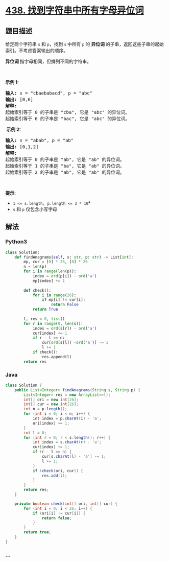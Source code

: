 # [438. 找到字符串中所有字母异位词](https://leetcode-cn.com/problems/find-all-anagrams-in-a-string)



## 题目描述

<!-- 这里写题目描述 -->

<p>给定两个字符串 <code>s</code> 和 <code>p</code>，找到 <code>s</code><strong> </strong>中所有 <code>p</code><strong> </strong>的 <strong>异位词 </strong>的子串，返回这些子串的起始索引。不考虑答案输出的顺序。</p>

<p><strong>异位词 </strong>指字母相同，但排列不同的字符串。</p>

<p> </p>

<p><strong>示例 1:</strong></p>

<pre>
<strong>输入: </strong>s = "cbaebabacd", p = "abc"
<strong>输出: </strong>[0,6]
<strong>解释:</strong>
起始索引等于 0 的子串是 "cba", 它是 "abc" 的异位词。
起始索引等于 6 的子串是 "bac", 它是 "abc" 的异位词。
</pre>

<p><strong> 示例 2:</strong></p>

<pre>
<strong>输入: </strong>s = "abab", p = "ab"
<strong>输出: </strong>[0,1,2]
<strong>解释:</strong>
起始索引等于 0 的子串是 "ab", 它是 "ab" 的异位词。
起始索引等于 1 的子串是 "ba", 它是 "ab" 的异位词。
起始索引等于 2 的子串是 "ab", 它是 "ab" 的异位词。
</pre>

<p> </p>

<p><strong>提示:</strong></p>

<ul>
	<li><code>1 <= s.length, p.length <= 3 * 10<sup>4</sup></code></li>
	<li><code>s</code> 和 <code>p</code> 仅包含小写字母</li>
</ul>


## 解法

<!-- 这里可写通用的实现逻辑 -->

<!-- tabs:start -->

### **Python3**

<!-- 这里可写当前语言的特殊实现逻辑 -->

```python
class Solution:
    def findAnagrams(self, s: str, p: str) -> List[int]:
        mp, cur = [0] * 26, [0] * 26
        n = len(p)
        for i in range(len(p)):
            index = ord(p[i]) - ord('a')
            mp[index] += 1
        
        def check():
            for i in range(26):
                if mp[i] != cur[i]:
                    return False
            return True
        
        l, res = 0, list()
        for r in range(0, len(s)):
            index = ord(s[r]) - ord('a')
            cur[index] += 1
            if r - l == n:
                cur[ord(s[l]) -ord('a')] -= 1
                l += 1 
            if check():
                res.append(l)
        return res
```

### **Java**

<!-- 这里可写当前语言的特殊实现逻辑 -->

```java
class Solution {
    public List<Integer> findAnagrams(String s, String p) {
        List<Integer> res = new ArrayList<>();
        int[] ori = new int[26];
        int[] cur = new int[26];
        int n = p.length();
        for (int i = 0; i < n; i++) {
            int index = p.charAt(i) - 'a';
            ori[index] += 1;
        }
        int l = 0;
        for (int r = 0; r < s.length(); r++) {
            int index = s.charAt(r) - 'a';
            cur[index] += 1;
            if (r - l == n) {
                cur[s.charAt(l) - 'a'] -= 1;
                l += 1;
            }
            if (check(ori, cur)) {
                res.add(l);
            }
        }
        return res;
    }

    private boolean check(int[] ori, int[] cur) {
        for (int i = 0; i < 26; i++) {
            if (ori[i] != cur[i]) {
                return false;
            }
        }
        return true;
    }
}
```

### **...**

```

```

<!-- tabs:end -->
